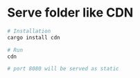 # Serve folder like CDN

```sh
# Installation
cargo install cdn

# Run
cdn

# port 8080 will be served as static
```
```
```
